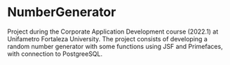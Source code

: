 # NumberGenerator
Project during the Corporate Application Development course (2022.1) at Unifametro Fortaleza University. The project consists of developing a random number generator with some functions using JSF and Primefaces, with connection to PostgreeSQL.
